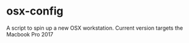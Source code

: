 # osx-config
A script to spin up a new OSX workstation. Current version targets the Macbook Pro 2017
